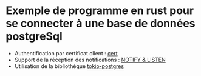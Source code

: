 # Exemple de programme en rust pour se connecter à une base de données postgreSql #
* Authentification par certificat client : [cert](https://www.postgresql.org/docs/current/auth-cert.html)
* Support de la réception des notifications : [NOTIFY & LISTEN](https://www.postgresql.org/docs/current/sql-listen.html)
* Utilisation de la bibliothèque [tokio-postgres](https://docs.rs/tokio-postgres/0.7.2/tokio_postgres/)
